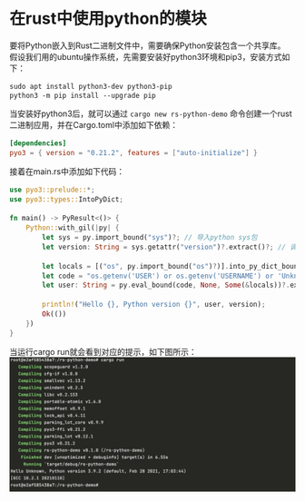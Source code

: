 # 在rust中使用python的模块

要将Python嵌入到Rust二进制文件中，需要确保Python安装包含一个共享库。
假设我们用的ubuntu操作系统，先需要安装好python3环境和pip3，安装方式如下：

```shell
sudo apt install python3-dev python3-pip
python3 -m pip install --upgrade pip
```

当安装好python3后，就可以通过 `cargo new rs-python-demo` 命令创建一个rust二进制应用，并在Cargo.toml中添加如下依赖：

```toml
[dependencies]
pyo3 = { version = "0.21.2", features = ["auto-initialize"] }
```

接着在main.rs中添加如下代码：

```rust
use pyo3::prelude::*;
use pyo3::types::IntoPyDict;

fn main() -> PyResult<()> {
    Python::with_gil(|py| {
        let sys = py.import_bound("sys")?; // 导入python sys包
        let version: String = sys.getattr("version")?.extract()?; // 调用sys.version命令获取python版本

        let locals = [("os", py.import_bound("os")?)].into_py_dict_bound(py); // 导入os模块
        let code = "os.getenv('USER') or os.getenv('USERNAME') or 'Unknown'";
        let user: String = py.eval_bound(code, None, Some(&locals))?.extract()?;

        println!("Hello {}, Python version {}", user, version);
        Ok(())
    })
}
```

当运行cargo run就会看到对应的提示，如下图所示：
![](../rs-python-run.jpg)
